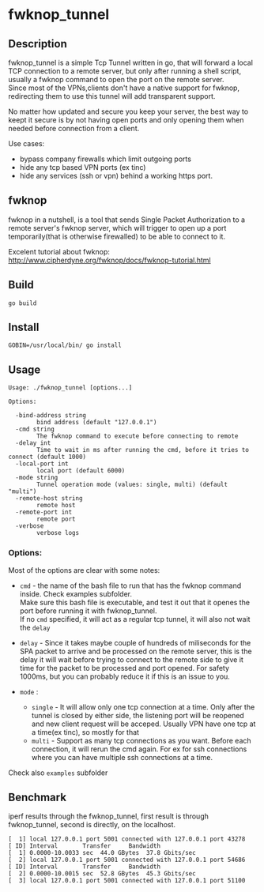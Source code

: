 # fwknop_tunnel

## Description
fwknop_tunnel is a simple Tcp Tunnel written in go, that will forward a local TCP connection to a remote server, but only after running a shell script, usually a fwknop command to open the port on the remote server.  
Since most of the VPNs,clients don't have a native support for fwknop, redirecting them to use this tunnel will add transparent support.

No matter how updated and secure you keep your server, the best way to keept it secure is by not having open ports and only opening them when needed before connection from a client. 

Use cases: 
- bypass company firewalls which limit outgoing ports
- hide any tcp based VPN ports (ex tinc) 
- hide any services (ssh or vpn) behind a working https port. 

## fwknop
fwknop in a nutshell, is a tool that sends Single Packet Authorization to a remote server's fwknop server, which will trigger to open up a port temporarily(that is otherwise firewalled) to be able to connect to it. 

Excelent tutorial about fwknop:  
http://www.cipherdyne.org/fwknop/docs/fwknop-tutorial.html

## Build
`go build`

## Install
`GOBIN=/usr/local/bin/ go install`

## Usage
```
Usage: ./fwknop_tunnel [options...]

Options:

  -bind-address string
    	bind address (default "127.0.0.1")
  -cmd string
    	The fwknop command to execute before connecting to remote
  -delay int
    	Time to wait in ms after running the cmd, before it tries to connect (default 1000)
  -local-port int
    	local port (default 6000)
  -mode string
    	Tunnel operation mode (values: single, multi) (default "multi")
  -remote-host string
    	remote host
  -remote-port int
    	remote port
  -verbose
    	verbose logs

```

### Options:
Most of the options are clear with some notes:
- `cmd` - the name of the bash file to run that has the fwknop command inside. Check examples subfolder.   
  Make sure this bash file is executable, and test it out that it openes the port before running it with fwknop_tunnel.  
  If no `cmd` specified, it will act as a regular tcp tunnel, it will also not wait the `delay`

- `delay` - Since it takes maybe couple of hundreds of miliseconds for the SPA packet to arrive and be processed on the remote server, this is the delay it will wait before trying to connect to the remote side to give it time for the packet to be processed and port opened. For safety 1000ms, but you can probably reduce it if this is an issue to you.
  
- `mode` :
  - `single` - It will allow only one tcp connection at a time. Only after the tunnel is closed by either side, the listening port will be reopened and new client request will be acceped. Usually VPN have one tcp at a time(ex tinc), so mostly for that
  - `multi` - Support as many tcp connections as you want. Before each connection, it will rerun the cmd again. For ex for ssh connections where you can have multiple ssh connections at a time. 

Check also `examples` subfolder

## Benchmark
iperf results through the fwknop_tunnel, first result is through fwknop_tunnel, second is directly, on the localhost. 
```
[  1] local 127.0.0.1 port 5001 connected with 127.0.0.1 port 43278
[ ID] Interval       Transfer     Bandwidth
[  1] 0.0000-10.0033 sec  44.0 GBytes  37.8 Gbits/sec
[  2] local 127.0.0.1 port 5001 connected with 127.0.0.1 port 54686
[ ID] Interval       Transfer     Bandwidth
[  2] 0.0000-10.0015 sec  52.8 GBytes  45.3 Gbits/sec
[  3] local 127.0.0.1 port 5001 connected with 127.0.0.1 port 51100
```